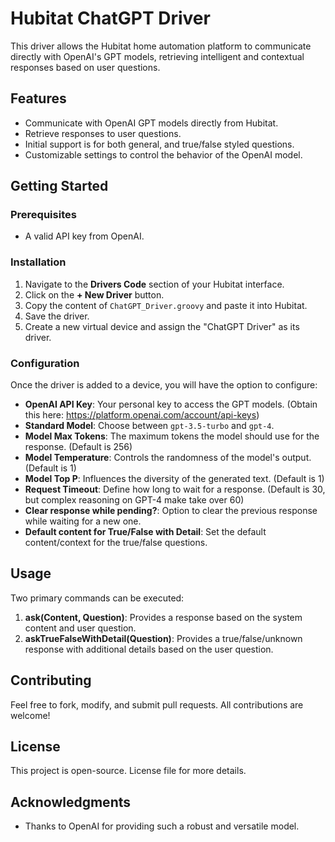# Hubitat ChatGPT Driver

This driver allows the Hubitat home automation platform to communicate directly with OpenAI's GPT models, retrieving intelligent and contextual responses based on user questions.

## Features

- Communicate with OpenAI GPT models directly from Hubitat.
- Retrieve responses to user questions.
- Initial support is for both general, and true/false styled questions.
- Customizable settings to control the behavior of the OpenAI model.

## Getting Started

### Prerequisites

- A valid API key from OpenAI.

### Installation

1. Navigate to the **Drivers Code** section of your Hubitat interface.
2. Click on the **+ New Driver** button.
3. Copy the content of `ChatGPT_Driver.groovy` and paste it into Hubitat.
4. Save the driver.
5. Create a new virtual device and assign the "ChatGPT Driver" as its driver.

### Configuration

Once the driver is added to a device, you will have the option to configure:

- **OpenAI API Key**: Your personal key to access the GPT models. (Obtain this here: https://platform.openai.com/account/api-keys) 
- **Standard Model**: Choose between `gpt-3.5-turbo` and `gpt-4`.
- **Model Max Tokens**: The maximum tokens the model should use for the response. (Default is 256)
- **Model Temperature**: Controls the randomness of the model's output. (Default is 1)
- **Model Top P**: Influences the diversity of the generated text. (Default is 1)
- **Request Timeout**: Define how long to wait for a response. (Default is 30, but complex reasoning on GPT-4 make take over 60)
- **Clear response while pending?**: Option to clear the previous response while waiting for a new one.
- **Default content for True/False with Detail**: Set the default content/context for the true/false questions.

## Usage

Two primary commands can be executed:

1. **ask(Content, Question)**: Provides a response based on the system content and user question.
2. **askTrueFalseWithDetail(Question)**: Provides a true/false/unknown response with additional details based on the user question.

## Contributing

Feel free to fork, modify, and submit pull requests. All contributions are welcome!

## License

This project is open-source. License file for more details.

## Acknowledgments

- Thanks to OpenAI for providing such a robust and versatile model.
